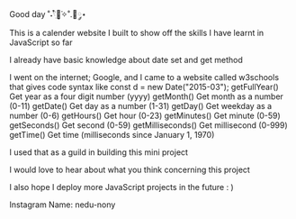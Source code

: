 Good day ˚˖𓍢ִ໋🌷͙֒✧˚.🎀༘⋆  
This is a calender website I built to show off the skills I have learnt in JavaScript so far 

I already have basic knowledge about date set and get method

I went on the internet; Google, and I came to a website called w3schools that gives code syntax like
const d = new Date("2015-03");
getFullYear()	Get year as a four digit number (yyyy)
getMonth()	Get month as a number (0-11)
getDate()	Get day as a number (1-31)
getDay()	Get weekday as a number (0-6)
getHours()	Get hour (0-23)
getMinutes()	Get minute (0-59)
getSeconds()	Get second (0-59)
getMilliseconds()	Get millisecond (0-999)
getTime()	Get time (milliseconds since January 1, 1970)

I used that as a guild in building this mini project 

I would love to hear about what you think concerning this project

I also hope I deploy more JavaScript projects in the future : ) 

Instagram Name: nedu-nony
